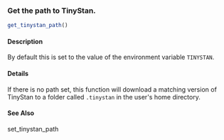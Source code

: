 ### Get the path to TinyStan.

```r
get_tinystan_path()
```

#### Description

By default this is set to the value of the environment variable `TINYSTAN`.

#### Details

If there is no path set, this function will download a matching version of TinyStan to a folder called `.tinystan` in the user's home directory.

#### See Also

set_tinystan_path



